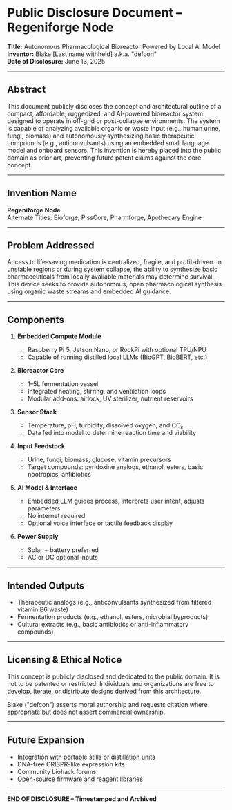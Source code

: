 # Public Disclosure Document – Regeniforge Node

**Title:** Autonomous Pharmacological Bioreactor Powered by Local AI Model  
**Inventor:** Blake [Last name withheld] a.k.a. "defcon"  
**Date of Disclosure:** June 13, 2025

---

## Abstract

This document publicly discloses the concept and architectural outline of a compact, affordable, ruggedized, and AI-powered bioreactor system designed to operate in off-grid or post-collapse environments. The system is capable of analyzing available organic or waste input (e.g., human urine, fungi, biomass) and autonomously synthesizing basic therapeutic compounds (e.g., anticonvulsants) using an embedded small language model and onboard sensors. This invention is hereby placed into the public domain as prior art, preventing future patent claims against the core concept.

---

## Invention Name

**Regeniforge Node**  
Alternate Titles: Bioforge, PissCore, Pharmforge, Apothecary Engine

---

## Problem Addressed

Access to life-saving medication is centralized, fragile, and profit-driven. In unstable regions or during system collapse, the ability to synthesize basic pharmaceuticals from locally available materials may determine survival. This device seeks to provide autonomous, open pharmacological synthesis using organic waste streams and embedded AI guidance.

---

## Components

1. **Embedded Compute Module**
   - Raspberry Pi 5, Jetson Nano, or RockPi with optional TPU/NPU
   - Capable of running distilled local LLMs (BioGPT, BioBERT, etc.)

2. **Bioreactor Core**
   - 1–5L fermentation vessel
   - Integrated heating, stirring, and ventilation loops
   - Modular add-ons: airlock, UV sterilizer, nutrient reservoirs

3. **Sensor Stack**
   - Temperature, pH, turbidity, dissolved oxygen, and CO₂
   - Data fed into model to determine reaction time and viability

4. **Input Feedstock**
   - Urine, fungi, biomass, glucose, vitamin precursors
   - Target compounds: pyridoxine analogs, ethanol, esters, basic nootropics, antibiotics

5. **AI Model & Interface**
   - Embedded LLM guides process, interprets user intent, adjusts parameters
   - No internet required
   - Optional voice interface or tactile feedback display

6. **Power Supply**
   - Solar + battery preferred
   - AC or DC optional inputs

---

## Intended Outputs

- Therapeutic analogs (e.g., anticonvulsants synthesized from filtered vitamin B6 waste)
- Fermentation products (e.g., ethanol, esters, microbial byproducts)
- Cultural extracts (e.g., basic antibiotics or anti-inflammatory compounds)

---

## Licensing & Ethical Notice

This concept is publicly disclosed and dedicated to the public domain. It is not to be patented or restricted. Individuals and organizations are free to develop, iterate, or distribute designs derived from this architecture.

Blake ("defcon") asserts moral authorship and requests citation where appropriate but does not assert commercial ownership.

---

## Future Expansion

- Integration with portable stills or distillation units  
- DNA-free CRISPR-like expression kits  
- Community biohack forums  
- Open-source firmware and reagent libraries

---

**END OF DISCLOSURE – Timestamped and Archived**

